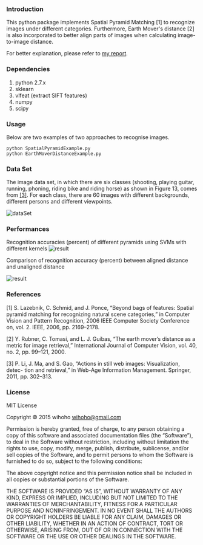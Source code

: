 ### Introduction
This python package implements Spatial Pyramid Matching [1] to recognize images under different categories. Furthermore, Earth Mover's distance [2] is also incorporated to better align parts of images when calculating image-to-image distance. 

For better explanation, please refer to [my report](https://dl.dropboxusercontent.com/u/37572555/Github/Image%20Recognition/ImageRec.pdf).


### Dependencies
1. python 2.7.x
2. sklearn
3. vlfeat (extract SIFT features)
4. numpy
5. scipy


### Usage 
Below are two examples of two approaches to recognise images.
	
	python SpatialPyramidExample.py
	python EarthMoverDistanceExample.py

### Data Set

The image data set, in which there are six classes (shooting, playing guitar, running, phoning, riding bike and riding horse) as shown in Figure 13, comes from [[3]](https://github.com/lipiji/PG_BOW_DEMO). For each class, there are 60 images with different backgrounds, different persons and different viewpoints.

![dataSet](https://dl.dropboxusercontent.com/u/37572555/Github/Image%20Recognition/imageSet.png)

### Performances
Recognition accuracies (percent) of different pyramids using SVMs with different kernels
![result](https://dl.dropboxusercontent.com/u/37572555/Github/Image%20Recognition/result1.png)

Comparison of recognition accuracy (percent) between aligned distance and unaligned distance

![result](https://dl.dropboxusercontent.com/u/37572555/Github/Image%20Recognition/result2.png)

### References
[1] S. Lazebnik, C. Schmid, and J. Ponce, “Beyond bags of features: Spatial pyramid matching for recognizing natural scene categories,” in Computer Vision and Pattern Recognition, 2006 IEEE Computer Society Conference on, vol. 2. IEEE, 2006, pp. 2169–2178.

[2] Y. Rubner, C. Tomasi, and L. J. Guibas, “The earth mover’s distance as a metric for image retrieval,” International Journal of Computer Vision, vol. 40, no. 2, pp. 99–121, 2000.

[3] P. Li, J. Ma, and S. Gao, “Actions in still web images: Visualization, detec- tion and retrieval,” in Web-Age Information Management. Springer, 2011, pp. 302–313.


### License
MIT License

Copyright © 2015 wihoho <wihoho@gmail.com>

Permission is hereby granted, free of charge, to any person obtaining a copy of this software and associated documentation files (the “Software”), to deal in the Software without restriction, including without limitation the rights to use, copy, modify, merge, publish, distribute, sublicense, and/or sell copies of the Software, and to permit persons to whom the Software is furnished to do so, subject to the following conditions:

The above copyright notice and this permission notice shall be included in all copies or substantial portions of the Software.

THE SOFTWARE IS PROVIDED “AS IS”, WITHOUT WARRANTY OF ANY KIND, EXPRESS OR IMPLIED, INCLUDING BUT NOT LIMITED TO THE WARRANTIES OF MERCHANTABILITY, FITNESS FOR A PARTICULAR PURPOSE AND NONINFRINGEMENT. IN NO EVENT SHALL THE AUTHORS OR COPYRIGHT HOLDERS BE LIABLE FOR ANY CLAIM, DAMAGES OR OTHER LIABILITY, WHETHER IN AN ACTION OF CONTRACT, TORT OR OTHERWISE, ARISING FROM, OUT OF OR IN CONNECTION WITH THE SOFTWARE OR THE USE OR OTHER DEALINGS IN THE SOFTWARE.
